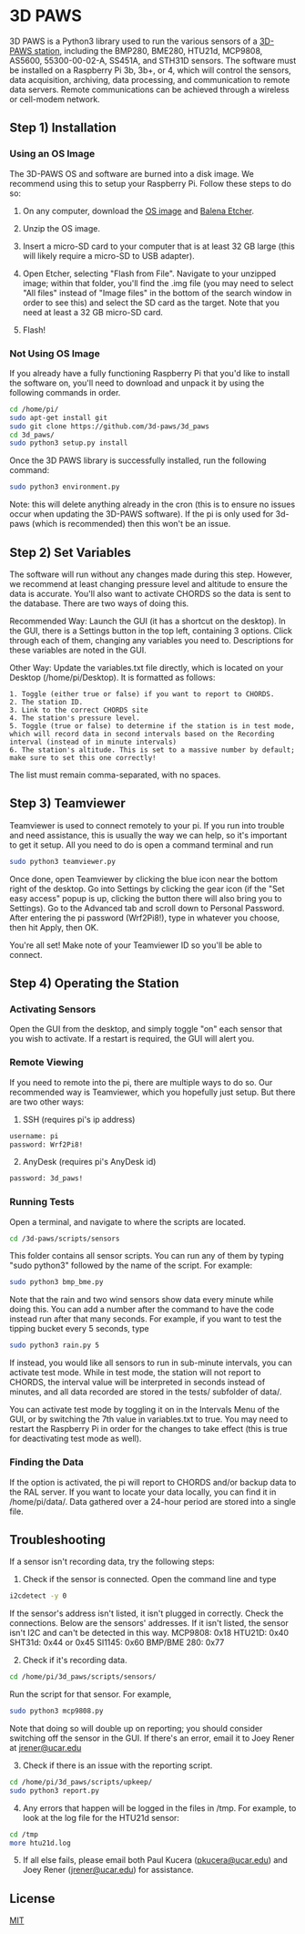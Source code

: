 # 3D PAWS

3D PAWS is a Python3 library used to run the various sensors of a [3D-PAWS station](https://sites.google.com/ucar.edu/3dpaws/home), including the BMP280, BME280, HTU21d, MCP9808, AS5600, 55300-00-02-A, SS451A, and STH31D sensors. The software must be installed on a Raspberry Pi 3b, 3b+, or 4, which will control the sensors, data acquisition, archiving, data processing, and communication to remote data servers. Remote communications can be achieved through a wireless or cell-modem network.

## Step 1) Installation
### Using an OS Image
The 3D-PAWS OS and software are burned into a disk image. We recommend using this to setup your Raspberry Pi. Follow these steps to do so:

1. On any computer, download the [OS image](https://drive.google.com/file/d/1ck8N7d2CWNkj50k7m8lLqwNjnUSTWsCz/view?usp=sharing) and [Balena Etcher](https://etcher.balena.io/#download-etcher).

2. Unzip the OS image. 

3. Insert a micro-SD card to your computer that is at least 32 GB large (this will likely require a micro-SD to USB adapter).

4. Open Etcher, selecting "Flash from File". Navigate to your unzipped image; within that folder, you'll find the .img file (you may need to select "All files" instead of "Image files" in the bottom of the search window in order to see this) and select the SD card as the target. Note that you need at least a 32 GB micro-SD card.

5. Flash! 

### Not Using OS Image
If you already have a fully functioning Raspberry Pi that you'd like to install the software on, you'll need to download and unpack it by using the following commands in order. 

```bash
cd /home/pi/
sudo apt-get install git
sudo git clone https://github.com/3d-paws/3d_paws
cd 3d_paws/
sudo python3 setup.py install
```

Once the 3D PAWS library is successfully installed, run the following command:

```bash
sudo python3 environment.py
```

Note: this will delete anything already in the cron (this is to ensure no issues occur when updating the 3D-PAWS software). If the pi is only used for 3d-paws (which is recommended) then this won't be an issue. 

## Step 2) Set Variables
The software will run without any changes made during this step. However, we recommend at least changing pressure level and altitude to ensure the data is accurate. You'll also want to activate CHORDS so the data is sent to the database. There are two ways of doing this.

Recommended Way: Launch the GUI (it has a shortcut on the desktop). In the GUI, there is a Settings button in the top left, containing 3 options. Click through each of them, changing any variables you need to. Descriptions for these variables are noted in the GUI.  

Other Way: Update the variables.txt file directly, which is located on your Desktop (/home/pi/Desktop). It is formatted as follows: 

    1. Toggle (either true or false) if you want to report to CHORDS.
    2. The station ID.
    3. Link to the correct CHORDS site
    4. The station's pressure level.
    5. Toggle (true or false) to determine if the station is in test mode, which will record data in second intervals based on the Recording interval (instead of in minute intervals)
    6. The station's altitude. This is set to a massive number by default; make sure to set this one correctly!

The list must remain comma-separated, with no spaces. 

## Step 3) Teamviewer
Teamviewer is used to connect remotely to your pi. If you run into trouble and need assistance, this is usually the way we can help, so it's important to get it setup. All you need to do is open a command terminal and run 

```bash
sudo python3 teamviewer.py
```

Once done, open Teamviewer by clicking the blue icon near the bottom right of the desktop. Go into Settings by clicking the gear icon (if the "Set easy access" popup is up, clicking the button there will also bring you to Settings). Go to the Advanced tab and scroll down to Personal Password. After entering the pi password (Wrf2Pi8!), type in whatever you choose, then hit Apply, then OK. 

You're all set! Make note of your Teamviewer ID so you'll be able to connect.

## Step 4) Operating the Station
### Activating Sensors
Open the GUI from the desktop, and simply toggle "on" each sensor that you wish to activate. If a restart is required, the GUI will alert you.

### Remote Viewing
If you need to remote into the pi, there are multiple ways to do so. Our recommended way is Teamviewer, which you hopefully just setup. But there are two other ways:

1. SSH (requires pi's ip address)
```bash
username: pi
password: Wrf2Pi8!
```

2. AnyDesk (requires pi's AnyDesk id)
```bash
password: 3d_paws!
```

### Running Tests
Open a terminal, and navigate to where the scripts are located.
```bash
cd /3d-paws/scripts/sensors
```

This folder contains all sensor scripts. You can run any of them by typing "sudo python3" followed by the name of the script. For example: 
```bash
sudo python3 bmp_bme.py
```

Note that the rain and two wind sensors show data every minute while doing this. You can add a number after the command to have the code instead run after that many seconds. For example, if you want to test the tipping bucket every 5 seconds, type
```bash
sudo python3 rain.py 5
```

If instead, you would like all sensors to run in sub-minute intervals, you can activate test mode. While in test mode, the station will not report to CHORDS, the interval value will be interpreted in seconds instead of minutes, and all data recorded are stored in the tests/ subfolder of data/.

You can activate test mode by toggling it on in the Intervals Menu of the GUI, or by switching the 7th value in variables.txt to true. You may need to restart the Raspberry Pi in order for the changes to take effect (this is true for deactivating test mode as well).

### Finding the Data
If the option is activated, the pi will report to CHORDS and/or backup data to the RAL server. If you want to locate your data locally, you can find it in /home/pi/data/. Data gathered over a 24-hour period are stored into a single file.

## Troubleshooting
If a sensor isn't recording data, try the following steps:

1. Check if the sensor is connected. Open the command line and type
```bash
i2cdetect -y 0
```

If the sensor's address isn't listed, it isn't plugged in correctly. Check the connections. Below are the sensors' addresses. If it isn't listed, the sensor isn't I2C and can't be detected in this way.
MCP9808: 0x18 
HTU21D: 0x40 
SHT31d: 0x44 or 0x45
SI1145: 0x60
BMP/BME 280: 0x77

2. Check if it's recording data.
```bash
cd /home/pi/3d_paws/scripts/sensors/
```

Run the script for that sensor. For example, 
```bash
sudo python3 mcp9808.py
```

Note that doing so will double up on reporting; you should consider switching off the sensor in the GUI. If there's an error, email it to Joey Rener at jrener@ucar.edu

3. Check if there is an issue with the reporting script.
```bash
cd /home/pi/3d_paws/scripts/upkeep/
sudo python3 report.py
```

4. Any errors that happen will be logged in the files in /tmp. For example, to look at the log file for the HTU21d sensor:
```bash
cd /tmp
more htu21d.log
```

5. If all else fails, please email both Paul Kucera (pkucera@ucar.edu) and Joey Rener (jrener@ucar.edu) for assistance.

## License
[MIT](https://choosealicense.com/licenses/mit/)
